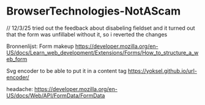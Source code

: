 # BrowserTechnologies-NotAScam



// 12/3/25
tried out the feedback about disabeling fieldset and it turned out that the form was unfillabel without it, so i reverted the changes

 Bronnenlijst:
 Form makeup
https://developer.mozilla.org/en-US/docs/Learn_web_development/Extensions/Forms/How_to_structure_a_web_form

Svg encoder to be able to put it in a content tag
https://yoksel.github.io/url-encoder/

headache:
https://developer.mozilla.org/en-US/docs/Web/API/FormData/FormData
